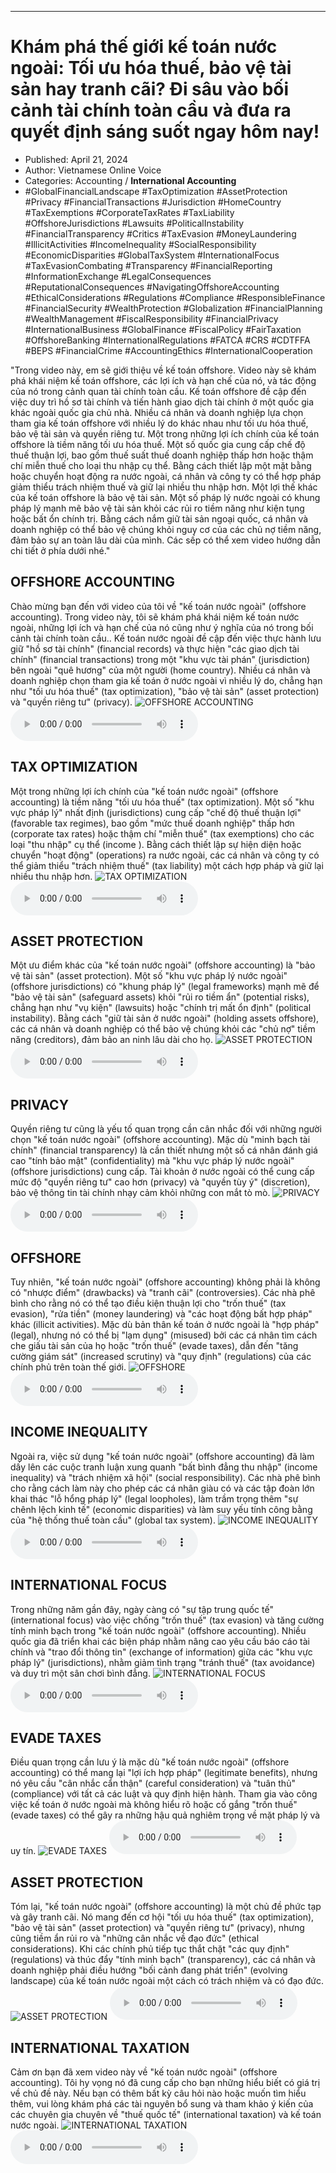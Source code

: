 
---

# Khám phá thế giới kế toán nước ngoài: Tối ưu hóa thuế, bảo vệ tài sản hay tranh cãi? Đi sâu vào bối cảnh tài chính toàn cầu và đưa ra quyết định sáng suốt ngay hôm nay!

- Published: April 21, 2024
- Author: Vietnamese Online Voice
- Categories: Accounting / **International Accounting**
- #GlobalFinancialLandscape #TaxOptimization #AssetProtection #Privacy #FinancialTransactions #Jurisdiction #HomeCountry #TaxExemptions #CorporateTaxRates #TaxLiability #OffshoreJurisdictions #Lawsuits #PoliticalInstability #FinancialTransparency #Critics #TaxEvasion #MoneyLaundering #IllicitActivities #IncomeInequality #SocialResponsibility #EconomicDisparities #GlobalTaxSystem #InternationalFocus #TaxEvasionCombating #Transparency #FinancialReporting #InformationExchange #LegalConsequences #ReputationalConsequences #NavigatingOffshoreAccounting #EthicalConsiderations #Regulations #Compliance #ResponsibleFinance #FinancialSecurity #WealthProtection #Globalization #FinancialPlanning #WealthManagement #FiscalResponsibility #FinancialPrivacy #InternationalBusiness #GlobalFinance #FiscalPolicy #FairTaxation #OffshoreBanking #InternationalRegulations #FATCA #CRS #CDTFFA #BEPS #FinancialCrime #AccountingEthics #InternationalCooperation

"Trong video này, em sẽ giới thiệu về kế toán offshore. Video này sẽ khám phá khái niệm kế toán offshore, các lợi ích và hạn chế của nó, và tác động của nó trong cảnh quan tài chính toàn cầu. Kế toán offshore đề cập đến việc duy trì hồ sơ tài chính và tiến hành giao dịch tài chính ở một quốc gia khác ngoài quốc gia chủ nhà. Nhiều cá nhân và doanh nghiệp lựa chọn tham gia kế toán offshore với nhiều lý do khác nhau như tối ưu hóa thuế, bảo vệ tài sản và quyền riêng tư. Một trong những lợi ích chính của kế toán offshore là tiềm năng tối ưu hóa thuế. Một số quốc gia cung cấp chế độ thuế thuận lợi, bao gồm thuế suất thuế doanh nghiệp thấp hơn hoặc thậm chí miễn thuế cho loại thu nhập cụ thể. Bằng cách thiết lập một mặt bằng hoặc chuyển hoạt động ra nước ngoài, cá nhân và công ty có thể hợp pháp giảm thiểu trách nhiệm thuế và giữ lại nhiều thu nhập hơn. Một lợi thế khác của kế toán offshore là bảo vệ tài sản. Một số pháp lý nước ngoài có khung pháp lý mạnh mẽ bảo vệ tài sản khỏi các rủi ro tiềm năng như kiện tụng hoặc bất ổn chính trị. Bằng cách nắm giữ tài sản ngoại quốc, cá nhân và doanh nghiệp có thể bảo vệ chúng khỏi nguy cơ của các chủ nợ tiềm năng, đảm bảo sự an toàn lâu dài của mình. Các sếp có thể xem video hướng dẫn chi tiết ở phía dưới nhé."


## OFFSHORE ACCOUNTING

Chào mừng bạn đến với video của tôi về "kế toán nước ngoài" (offshore accounting). Trong video này, tôi sẽ khám phá khái niệm kế toán nước ngoài, những lợi ích và hạn chế của nó cũng như ý nghĩa của nó trong bối cảnh tài chính toàn cầu.. Kế toán nước ngoài đề cập đến việc thực hành lưu giữ "hồ sơ tài chính" (financial records) và thực hiện "các giao dịch tài chính" (financial transactions) ​​trong một "khu vực tài phán" (jurisdiction) bên ngoài "quê hương" của một người (home country). Nhiều cá nhân và doanh nghiệp chọn tham gia kế toán ở nước ngoài vì nhiều lý do, chẳng hạn như "tối ưu hóa thuế" (tax optimization), "bảo vệ tài sản" (asset protection) và "quyền riêng tư" (privacy).
![OFFSHORE ACCOUNTING](https://http-archiver-apis-production-80.schnworks.com/storage/images/transitions/2024-04-21/transition-35936948420-Montserrat-Thin-7B1FA2.jpg)
<audio controls>
    <source src="https://http-archiver-apis-production-80.schnworks.com/storage/audio/file-34539027494.mp3" type="audio/mpeg">
</audio>



## TAX OPTIMIZATION

Một trong những lợi ích chính của "kế toán nước ngoài" (offshore accounting) là tiềm năng "tối ưu hóa thuế" (tax optimization). Một số "khu vực pháp lý" nhất định (jurisdictions) cung cấp "chế độ thuế thuận lợi" (favorable tax regimes), bao gồm "mức thuế doanh nghiệp" thấp hơn (corporate tax rates) hoặc thậm chí "miễn thuế" (tax exemptions) cho các loại "thu nhập" cụ thể (income ). Bằng cách thiết lập sự hiện diện hoặc chuyển "hoạt động" (operations) ra nước ngoài, các cá nhân và công ty có thể giảm thiểu "trách nhiệm thuế" (tax liability) một cách hợp pháp và giữ lại nhiều thu nhập hơn.
![TAX OPTIMIZATION](https://http-archiver-apis-production-80.schnworks.com/storage/images/transitions/2024-04-21/transition--6777296089-Montserrat-ExtraBold-303F9F.jpg)
<audio controls>
    <source src="https://http-archiver-apis-production-80.schnworks.com/storage/audio/file-9399356381.mp3" type="audio/mpeg">
</audio>



## ASSET PROTECTION

Một ưu điểm khác của "kế toán nước ngoài" (offshore accounting) là "bảo vệ tài sản" (asset protection). Một số "khu vực pháp lý nước ngoài" (offshore jurisdictions) có "khung pháp lý" (legal frameworks) mạnh mẽ để "bảo vệ tài sản" (safeguard assets) khỏi "rủi ro tiềm ẩn" (potential risks), chẳng hạn như "vụ kiện" (lawsuits) hoặc "chính trị mất ổn định" (political instability). Bằng cách "giữ tài sản ở nước ngoài" (holding assets offshore), các cá nhân và doanh nghiệp có thể bảo vệ chúng khỏi các "chủ nợ" tiềm năng (creditors), đảm bảo an ninh lâu dài cho họ.
![ASSET PROTECTION](https://http-archiver-apis-production-80.schnworks.com/storage/images/transitions/2024-04-21/transition--16378386038-Montserrat-Black-1A237E.jpg)
<audio controls>
    <source src="https://http-archiver-apis-production-80.schnworks.com/storage/audio/file-55393657360.mp3" type="audio/mpeg">
</audio>



## PRIVACY

Quyền riêng tư cũng là yếu tố quan trọng cần cân nhắc đối với những người chọn "kế toán nước ngoài" (offshore accounting). Mặc dù "minh bạch tài chính" (financial transparency) là cần thiết nhưng một số cá nhân đánh giá cao "tính bảo mật" (confidentiality) mà "khu vực pháp lý nước ngoài" (offshore jurisdictions) cung cấp. Tài khoản ở nước ngoài có thể cung cấp mức độ "quyền riêng tư" cao hơn (privacy) và "quyền tùy ý" (discretion), bảo vệ thông tin tài chính nhạy cảm khỏi những con mắt tò mò.
![PRIVACY](https://http-archiver-apis-production-80.schnworks.com/storage/images/transitions/2024-04-21/transition-24097760215-Montserrat-Regular-1A237E.jpg)
<audio controls>
    <source src="https://http-archiver-apis-production-80.schnworks.com/storage/audio/file-53589980859.mp3" type="audio/mpeg">
</audio>



## OFFSHORE

Tuy nhiên, "kế toán nước ngoài" (offshore accounting) không phải là không có "nhược điểm" (drawbacks) và "tranh cãi" (controversies). Các nhà phê bình cho rằng nó có thể tạo điều kiện thuận lợi cho "trốn thuế" (tax evasion), "rửa tiền" (money laundering) và "các hoạt động bất hợp pháp" khác (illicit activities). Mặc dù bản thân kế toán ở nước ngoài là "hợp pháp" (legal), nhưng nó có thể bị "lạm dụng" (misused) bởi các cá nhân tìm cách che giấu tài sản của họ hoặc "trốn thuế" (evade taxes), dẫn đến "tăng cường giám sát" (increased scrutiny) và "quy định" (regulations) của các chính phủ trên toàn thế giới.
![OFFSHORE](https://http-archiver-apis-production-80.schnworks.com/storage/images/transitions/2024-04-21/transition--20985259320-Montserrat-Thin-9C27B0.jpg)
<audio controls>
    <source src="https://http-archiver-apis-production-80.schnworks.com/storage/audio/file-23625441168.mp3" type="audio/mpeg">
</audio>



## INCOME INEQUALITY

Ngoài ra, việc sử dụng "kế toán nước ngoài" (offshore accounting) đã làm dấy lên các cuộc tranh luận xung quanh "bất bình đẳng thu nhập" (income inequality) và "trách nhiệm xã hội" (social responsibility). Các nhà phê bình cho rằng cách làm này cho phép các cá nhân giàu có và các tập đoàn lớn khai thác "lỗ hổng pháp lý" (legal loopholes), làm trầm trọng thêm "sự chênh lệch kinh tế" (economic disparities) và làm suy yếu tính công bằng của "hệ thống thuế toàn cầu" (global tax system).
![INCOME INEQUALITY](https://http-archiver-apis-production-80.schnworks.com/storage/images/transitions/2024-04-21/transition--12081236223-Montserrat-SemiBold-7B1FA2.jpg)
<audio controls>
    <source src="https://http-archiver-apis-production-80.schnworks.com/storage/audio/file-22877941284.mp3" type="audio/mpeg">
</audio>



## INTERNATIONAL FOCUS

Trong những năm gần đây, ngày càng có "sự tập trung quốc tế" (international focus) vào việc chống "trốn thuế" (tax evasion) và tăng cường tính minh bạch trong "kế toán nước ngoài" (offshore accounting). Nhiều quốc gia đã triển khai các biện pháp nhằm nâng cao yêu cầu báo cáo tài chính và "trao đổi thông tin" (exchange of information) giữa các "khu vực pháp lý" (jurisdictions), nhằm giảm tình trạng "tránh thuế" (tax avoidance) và duy trì một sân chơi bình đẳng.
![INTERNATIONAL FOCUS](https://http-archiver-apis-production-80.schnworks.com/storage/images/transitions/2024-04-21/transition-34243570113-Montserrat-Thin-673AB7.jpg)
<audio controls>
    <source src="https://http-archiver-apis-production-80.schnworks.com/storage/audio/file-3674328187.mp3" type="audio/mpeg">
</audio>



## EVADE TAXES

Điều quan trọng cần lưu ý là mặc dù "kế toán nước ngoài" (offshore accounting) có thể mang lại "lợi ích hợp pháp" (legitimate benefits), nhưng nó yêu cầu "cân nhắc cẩn thận" (careful consideration) và "tuân thủ" (compliance) với tất cả các luật và quy định hiện hành. Tham gia vào công việc kế toán ở nước ngoài mà không hiểu rõ hoặc cố gắng "trốn thuế" (evade taxes) có thể gây ra những hậu quả nghiêm trọng về mặt pháp lý và uy tín.
![EVADE TAXES](https://http-archiver-apis-production-80.schnworks.com/storage/images/transitions/2024-04-21/transition--6567287236-Montserrat-Regular-283593.jpg)
<audio controls>
    <source src="https://http-archiver-apis-production-80.schnworks.com/storage/audio/file-10817567116.mp3" type="audio/mpeg">
</audio>



## ASSET PROTECTION

Tóm lại, "kế toán nước ngoài" (offshore accounting) là một chủ đề phức tạp và gây tranh cãi. Nó mang đến cơ hội "tối ưu hóa thuế" (tax optimization), "bảo vệ tài sản" (asset protection) và "quyền riêng tư" (privacy), nhưng cũng tiềm ẩn rủi ro và "những cân nhắc về đạo đức" (ethical considerations). Khi các chính phủ tiếp tục thắt chặt "các quy định" (regulations) và thúc đẩy "tính minh bạch" (transparency), các cá nhân và doanh nghiệp phải điều hướng "bối cảnh đang phát triển" (evolving landscape) của kế toán nước ngoài một cách có trách nhiệm và có đạo đức.
![ASSET PROTECTION](https://http-archiver-apis-production-80.schnworks.com/storage/images/transitions/2024-04-21/transition--17429763598-Montserrat-Black-4A148C.jpg)
<audio controls>
    <source src="https://http-archiver-apis-production-80.schnworks.com/storage/audio/file-26995162918.mp3" type="audio/mpeg">
</audio>



## INTERNATIONAL TAXATION

Cảm ơn bạn đã xem video này về "kế toán nước ngoài" (offshore accounting). Tôi hy vọng nó đã cung cấp cho bạn những hiểu biết có giá trị về chủ đề này. Nếu bạn có thêm bất kỳ câu hỏi nào hoặc muốn tìm hiểu thêm, vui lòng khám phá các tài nguyên bổ sung và tham khảo ý kiến ​​​​của các chuyên gia chuyên về "thuế quốc tế" (international taxation) và kế toán nước ngoài.
![INTERNATIONAL TAXATION](https://http-archiver-apis-production-80.schnworks.com/storage/images/transitions/2024-04-21/transition--20758780204-Montserrat-Black-1A237E.jpg)
<audio controls>
    <source src="https://http-archiver-apis-production-80.schnworks.com/storage/audio/file-6293530745.mp3" type="audio/mpeg">
</audio>

